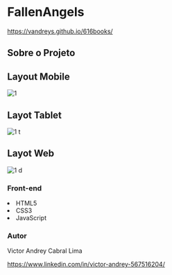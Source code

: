 # FallenAngels
https://vandreys.github.io/616books/

## Sobre o Projeto



## Layout Mobile

![1](https://user-images.githubusercontent.com/109192128/200492263-7c65971c-5843-4add-b8bf-0cf6309b52e6.jpg)

## Layot Tablet

![1 t](https://user-images.githubusercontent.com/109192128/200492192-a025a66e-dcb7-4ddd-a972-d4a93e7c3787.jpg)

## Layot Web

![1 d](https://user-images.githubusercontent.com/109192128/200492155-38048cf4-4266-4d8b-9910-8704fe2d1959.jpg)


### Front-end

<lu>
  <li> HTML5
  <li> CSS3
  <li> JavaScript
  
### Autor
    
 Victor Andrey Cabral Lima
 
 https://www.linkedin.com/in/victor-andrey-567516204/
